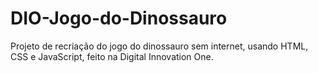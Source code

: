 # DIO-Jogo-do-Dinossauro
Projeto de recriação do jogo do dinossauro sem internet, usando HTML, CSS e JavaScript, feito na Digital Innovation One.

